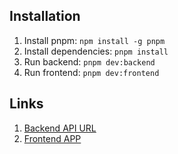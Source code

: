## Installation

1. Install pnpm: `npm install -g pnpm`
2. Install dependencies: `pnpm install`
3. Run backend: `pnpm dev:backend`
4. Run frontend: `pnpm dev:frontend`


## Links

1. [Backend API URL](https://s-f-test.onrender.com/graphql)
2. [Frontend APP]([https://s-f-test.onrender.com/graphql)

